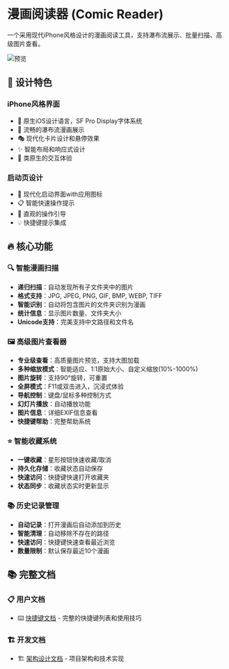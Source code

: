 # 漫画阅读器 (Comic Reader)

一个采用现代iPhone风格设计的漫画阅读工具，支持瀑布流展示、批量扫描、高级图片查看。

![预览](docs/v1.7.2.gif)

## 🎨 设计特色

### iPhone风格界面

- 🍎 原生iOS设计语言，SF Pro Display字体系统
- 🌊 流畅的瀑布流漫画展示
- 🎭 现代化卡片设计和悬停效果
- ✨ 智能布局和响应式设计
- 📱 类原生的交互体验

### 启动页设计

- 🚀 现代化启动界面with应用图标
- 📋 智能快速操作提示
- 🎯 直观的操作引导
- 💡 快捷键提示集成

## 🔥 核心功能

### 🔍 智能漫画扫描

- **递归扫描**：自动发现所有子文件夹中的图片
- **格式支持**：JPG, JPEG, PNG, GIF, BMP, WEBP, TIFF
- **智能识别**：自动将包含图片的文件夹识别为漫画
- **统计信息**：显示图片数量、文件夹大小
- **Unicode支持**：完美支持中文路径和文件名

### 🖼️ 高级图片查看器

- **专业级查看**：高质量图片预览，支持大图加载
- **多种缩放模式**：智能适应、1:1原始大小、自定义缩放(10%-1000%)
- **图片旋转**：支持90°旋转，可重置
- **全屏模式**：F11或双击进入，沉浸式体验
- **导航控制**：键盘/鼠标多种控制方式
- **幻灯片播放**：自动播放功能
- **图片信息**：详细EXIF信息查看
- **快捷键帮助**：完整帮助系统

### ⭐ 智能收藏系统

- **一键收藏**：星形按钮快速收藏/取消
- **持久化存储**：收藏状态自动保存
- **快速访问**：快捷键快速打开收藏夹
- **状态同步**：收藏状态实时更新显示

### 📚 历史记录管理

- **自动记录**：打开漫画后自动添加到历史
- **智能清理**：自动移除不存在的路径
- **快速访问**：快捷键快速查看最近浏览
- **数量限制**：默认保存最近10个漫画

## 📚 完整文档

### 📋 用户文档

- ⌨️ [快捷键文档](docs/SHORTCUTS.md) - 完整的快捷键列表和使用技巧

### 🏗️ 开发文档

- 🏗️ [架构设计文档](docs/ARCHITECTURE.md) - 项目架构和技术实现